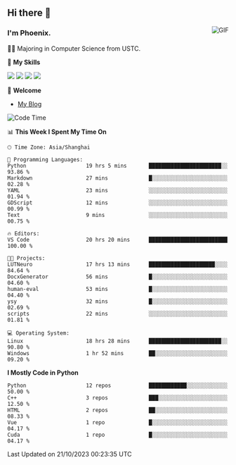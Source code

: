 ## Hi there 👋
<img align="right" alt="GIF" src="https://raw.githubusercontent.com/JoeyBling/JoeyBling/master/pic/pusheencode.gif" />

### I'm Phoenix.

👨‍🎓 Majoring in Computer Science from USTC.

🌟 **My Skills**

![](https://img.shields.io/badge/-Python-3e74a2?style=flat-square&logo=Python&logoColor=fff)
![](https://img.shields.io/badge/-C++-9f62a5?style=flat&logo=cplusplus&logoColor=white)
![](https://img.shields.io/badge/-Linux-185886?style=flat-square&logo=Linux&logoColor=fff)
![](https://img.shields.io/badge/-Rust-ff4136?style=flat-square&logo=Rust&logoColor=fff)

💬 **Welcome**

- [My Blog](https://ysy-phoenix.github.io/)

<!--START_SECTION:waka-->
![Code Time](http://img.shields.io/badge/Code%20Time-345%20hrs%2029%20mins-blue)

📊 **This Week I Spent My Time On** 

```text
🕑︎ Time Zone: Asia/Shanghai

💬 Programming Languages: 
Python                   19 hrs 5 mins       ███████████████████████░░   93.86 % 
Markdown                 27 mins             █░░░░░░░░░░░░░░░░░░░░░░░░   02.28 % 
YAML                     23 mins             ░░░░░░░░░░░░░░░░░░░░░░░░░   01.94 % 
GDScript                 12 mins             ░░░░░░░░░░░░░░░░░░░░░░░░░   00.99 % 
Text                     9 mins              ░░░░░░░░░░░░░░░░░░░░░░░░░   00.75 % 

🔥 Editors: 
VS Code                  20 hrs 20 mins      █████████████████████████   100.00 % 

🐱‍💻 Projects: 
LUTNeuro                 17 hrs 13 mins      █████████████████████░░░░   84.64 % 
DocxGenerator            56 mins             █░░░░░░░░░░░░░░░░░░░░░░░░   04.60 % 
human-eval               53 mins             █░░░░░░░░░░░░░░░░░░░░░░░░   04.40 % 
ysy                      32 mins             █░░░░░░░░░░░░░░░░░░░░░░░░   02.69 % 
scripts                  22 mins             ░░░░░░░░░░░░░░░░░░░░░░░░░   01.81 % 

💻 Operating System: 
Linux                    18 hrs 28 mins      ███████████████████████░░   90.80 % 
Windows                  1 hr 52 mins        ██░░░░░░░░░░░░░░░░░░░░░░░   09.20 % 
```

**I Mostly Code in Python** 

```text
Python                   12 repos            ████████████░░░░░░░░░░░░░   50.00 % 
C++                      3 repos             ███░░░░░░░░░░░░░░░░░░░░░░   12.50 % 
HTML                     2 repos             ██░░░░░░░░░░░░░░░░░░░░░░░   08.33 % 
Vue                      1 repo              █░░░░░░░░░░░░░░░░░░░░░░░░   04.17 % 
Cuda                     1 repo              █░░░░░░░░░░░░░░░░░░░░░░░░   04.17 % 
```




 Last Updated on 21/10/2023 00:23:35 UTC
<!--END_SECTION:waka-->

<!--
**ysy-phoenix/ysy-phoenix** is a ✨ _special_ ✨ repository because its `README.md` (this file) appears on your GitHub profile.

Here are some ideas to get you started:

- 🔭 I’m currently working on ...
- 🌱 I’m currently learning ...
- 👯 I’m looking to collaborate on ...
- 🤔 I’m looking for help with ...
- 💬 Ask me about ...
- 📫 How to reach me: ...
- 😄 Pronouns: ...
- ⚡ Fun fact: ...
-->
